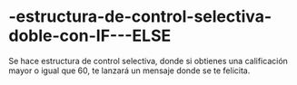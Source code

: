 # -estructura-de-control-selectiva-doble-con-IF---ELSE
Se hace estructura de control selectiva, donde si obtienes una calificación mayor o igual que 60, te lanzará un mensaje donde se te felicita.
